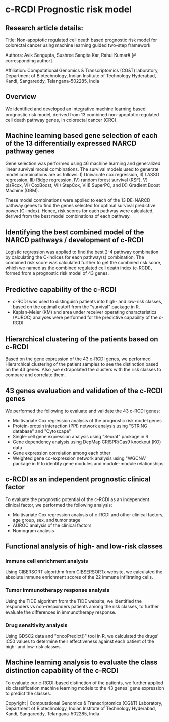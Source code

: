 # c-RCDI Prognostic risk model

## Research article details:

Title: Non-apoptotic regulated cell death based prognostic risk model for colorectal cancer using machine learning guided two-step framework

Authors: Avik Sengupta, Sushree Sangita Kar, Rahul Kumar# [# corresponding author]

Affiliation: Computational Genomics & Transcriptomics (CG&T) laboratory, Department of Biotechnology, Indian Institute of Technology Hyderabad, Kandi, Sangareddy, Telangana-502285, India

## Overview

We identified and developed an integrative machine learning based prognostic risk model, derived from 13 combined non-apoptotic regulated cell death pathway genes, in colorectal cancer (CRC).

## Machine learning based gene selection of each of the 13 differentially expressed NARCD pathway genes

Gene selection was performed using 46 machine learning and generalized linear survival model combinations. The survival models used to generate model combinations are as follows: I) Univariate cox regression, II) LASSO regression, III) Ridge regression, IV) random forest survival (RSF), V) plsRcox, VI) CoxBoost, VII) StepCox, VIII) SuperPC, and IX) Gradient Boost Machine (GBM).

These model combinations were applied to each of the 13 DE-NARCD pathway genes to find the genes selected for optimal survival predictive power (C-index). Hence, risk scores for each pathway were calculated, derived from the best model combinations of each pathway.

## Identifying the best combined model of the NARCD pathways / development of c-RCDI

Logistic regression was applied to find the best 2-4 pathway combination by calculating the C-indices for each pathway(s) combination. The combined risk score was calculated further to get the combined risk score, which we named as the combined regulated cell death index (c-RCDI), formed from a prognostic risk model of 43 genes.

## Predictive capability of the c-RCDI

- c-RCDI was used to distinguish patients into high- and low-risk classes, based on the optimal cutoff from the "survival" package in R.
- Kaplan-Meier (KM) and area under receiver operating characteristics (AUROC) analyses were performed for the predictive capability of the c-RCDI

## Hierarchical clustering of the patients based on c-RCDI

Based on the gene expression of the 43 c-RCDI genes, we performed Hierarchical clustering of the patient samples to see the distinction based on the 43 genes. Also ,we extrapolated the clusters with the risk classes to compare and correlate them.

## 43 genes evaluation and validation of the c-RCDI genes

We performed the following to evaluate and validate the 43 c-RCDI genes:
  
  - Multivariate Cox regression analysis of the prognostic risk model genes
  - Protein-protein interaction (PPI) network analysis using "STRING database" and "Cytoscape"
  - Single-cell gene expression analysis using "Seurat" package in R
  - Gene dependency analysis using DepMap CRISPR/Cas9 knockout (KO) data
  - Gene expression correlation among each other
  - Weighted gene co-expression network analysis using "WGCNA" package in R to identify gene modules and module-module relationships

## c-RCDI as an independent prognostic clinical factor

To evaluate the prognostic potential of the c-RCDI as an independent clinical factor, we performed the following analysis:

  - Multivariate Cox regression analysis of c-RCDI and other clinical factors, age group, sex, and tumor stage
  - AUROC analysis of the clinical factors
  - Nomogram analysis

## Functional analysis of high- and low-risk classes

### Immune cell enrichment analysis

Using CIBERSORT algorithm from CIBSERSORTx website, we calculated the absolute immune enrichment scores of the 22 immune infiltrating cells. 

### Tumor immunotherapy response analysis

Using the TIDE algorithm from the TIDE website, we identified the responders vs non-responders patients among the risk classes, to further evaluate the differences in immunotherapy response.

### Drug sensitivity analysis

Using GDSC2 data and "oncoPredict()" tool in R, we calculated the drugs' IC50 values to determine their effectiveness against each patient of the high- and low-risk classes.

## Machine learning analysis to evaluate the class distinction capability of the c-RCDI

To evaluate our c-RCDI-based distinction of the patients, we further applied six classification machine learning models to the 43 genes' gene expression to predict the classes.


Copyright | Computational Genomics & Transcriptomics (CG&T) Laboratory, Department of Biotechnology, Indian Institute of Technology Hyderabad, Kandi, Sangareddy, Telangana-502285, India
